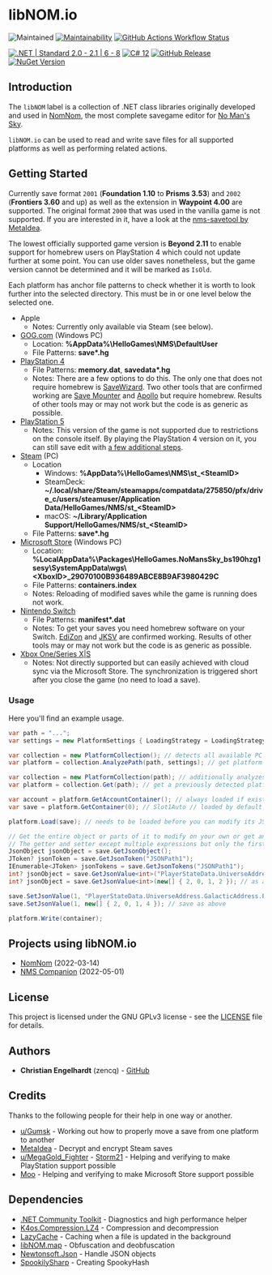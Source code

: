 # libNOM.io

![Maintained](https://img.shields.io/maintenance/yes/2024)
[![Maintainability](https://api.codeclimate.com/v1/badges/5f2e527d62758832d38b/maintainability)](https://codeclimate.com/github/zencq/libNOM.io/maintainability)
[![GitHub Actions Workflow Status](https://img.shields.io/github/actions/workflow/status/zencq/libNOM.io/pipeline.yml?logo=github)](https://github.com/zencq/libNOM.io/actions/workflows/pipeline.yml)

[![.NET | Standard 2.0 - 2.1 | 6 - 8](https://img.shields.io/badge/.NET-Standard%202.0%20--%202.1%20%7C%206%20--%208-lightgrey)](https://dotnet.microsoft.com/en-us/)
[![C# 12](https://img.shields.io/badge/C%23-12-lightgrey)](https://docs.microsoft.com/en-us/dotnet/csharp/)
[![GitHub Release](https://img.shields.io/github/v/release/zencq/libNOM.io?logo=github)](https://github.com/zencq/libNOM.io/releases/latest)
[![NuGet Version](https://img.shields.io/nuget/v/libNOM.io?logo=nuget)](https://www.nuget.org/packages/libNOM.io/)


## Introduction

The `libNOM` label is a collection of .NET class libraries originally developed
and used in [NomNom](https://github.com/zencq/NomNom), the most complete savegame
editor for [No Man's Sky](https://www.nomanssky.com/).

`libNOM.io` can be used to read and write save files for all supported platforms
as well as performing related actions.

## Getting Started

Currently save format `2001` (**Foundation 1.10** to **Prisms 3.53**) and `2002`
(**Frontiers 3.60** and up) as well as the extension in **Waypoint 4.00** are supported.
The original format `2000` that was used in the vanilla game is not supported. If
you are interested in it, have a look at the [nms-savetool by MetaIdea](https://github.com/MetaIdea/nms-savetool).

The lowest officially supported game version is **Beyond 2.11** to enable support
for homebrew users on PlayStation 4 which could not update further at some point.
You can use older saves nonetheless, but the game version cannot be determined and
it will be marked as `IsOld`.

Each platform has anchor file patterns to check whether it is worth to look further
into the selected directory. This must be in or one level below the selected one.

* Apple
    * Notes: Currently only available via Steam (see below).
* [GOG.com](https://www.gog.com/game/no_mans_sky) (Windows PC)
    * Location: **%AppData%\HelloGames\NMS\DefaultUser**
    * File Patterns: **save\*.hg**
* [PlayStation 4](https://store.playstation.com/?resolve=EP2034-CUSA03952_00-NOMANSSKYHG00001)
    * File Patterns: **memory.dat**, **savedata\*.hg**
    * Notes: There are a few options to do this. The only one that does not require
      homebrew is [SaveWizard](https://www.savewizard.net). Two other tools that
      are confirmed working are [Save Mounter](https://github.com/ChendoChap/Playstation-4-Save-Mounter)
      and [Apollo](https://github.com/bucanero/apollo-ps4) but require homebrew.
      Results of other tools may or may not work but the code is as generic as possible.
* [PlayStation 5](https://store.playstation.com/?resolve=EP2034-CUSA03952_00-NOMANSSKYHG00001)
    * Notes: This version of the game is not supported due to restrictions on the
      console itself. By playing the PlayStation 4 version on it, you can still
      save edit with [a few additional steps](https://docs.google.com/document/d/1QoD2-PNlX-HeR5K1zuPGLMLBcX4_wknkhzc43-9bEq4/edit?usp=sharing).
* [Steam](https://store.steampowered.com/app/275850/No_Mans_Sky/) (PC)
    * Location
      * Windows: **%AppData%\HelloGames\NMS\st\_\<SteamID\>**
      * SteamDeck: **~/.local/share/Steam/steamapps/compatdata/275850/pfx/drive_c/users/steamuser/Application Data/HelloGames/NMS/st\_\<SteamID\>**
      * macOS: **~/Library/Application Support/HelloGames/NMS/st\_\<SteamID\>**
    * File Patterns: **save\*.hg**
* [Microsoft Store](https://www.microsoft.com/p/no-mans-sky/bqvqtl3pch05) (Windows PC)
    * Location: **%LocalAppData%\Packages\HelloGames.NoMansSky_bs190hzg1sesy\SystemAppData\wgs\\<XboxID\>_29070100B936489ABCE8B9AF3980429C**
    * File Patterns: **containers.index**
    * Notes: Reloading of modified saves while the game is running does not work.
* [Nintendo Switch](https://www.nintendo.com/store/products/no-mans-sky-switch)
    * File Patterns: **manifest\*.dat**
    * Notes: To get your saves you need homebrew software on your Switch. [EdiZon](https://github.com/WerWolv/EdiZon)
      and [JKSV](https://github.com/J-D-K/JKSV) are confirmed working. Results of
      other tools may or may not work but the code is as generic as possible.
* [Xbox One/Series X\|S](https://www.microsoft.com/p/no-mans-sky/bqvqtl3pch05)
    * Notes: Not directly supported but can easily achieved with cloud sync via
      the Microsoft Store. The synchronization is triggered short after you close
      the game (no need to load a save).

### Usage

Here you'll find an example usage.
```csharp
var path = "...";
var settings = new PlatformSettings { LoadingStrategy = LoadingStrategyEnum.Current };

var collection = new PlatformCollection(); // detects all available PC platforms on a machine
var platform = collection.AnalyzePath(path, settings); // get platform in path and add to collection

var collection = new PlatformCollection(path); // additionally analyzes path
var platform = collection.Get(path); // get a previously detected platform with this path

var account = platform.GetAccountContainer(); // always loaded if exists
var save = platform.GetContainer(0); // Slot1Auto // loaded by default if LoadingStrategyEnum.Full

platform.Load(save); // needs to be loaded before you can modify its JSON

// Get the entire object or parts of it to modify on your own or get and set values directly.
// The getter and setter except multiple expressions but only the first valid one will be returned.
JsonObject jsonObject = save.GetJsonObject();
JToken? jsonToken = save.GetJsonToken("JSONPath1");
IEnumerable<JToken> jsonTokens = save.GetJsonTokens("JSONPath1");
int? jsonObject = save.GetJsonValue<int>("PlayerStateData.UniverseAddress.GalacticAddress.VoxelZ");
int? jsonObject = save.GetJsonValue<int>(new[] { 2, 0, 1, 2 }); // as above but with indices

save.SetJsonValue(1, "PlayerStateData.UniverseAddress.GalacticAddress.PlanetIndex");
save.SetJsonValue(1, new[] { 2, 0, 1, 4 }); // save as above

platform.Write(container);
```

## Projects using libNOM.io
* [NomNom](https://github.com/zencq/NomNom) (2022-03-14)
* [NMS Companion](https://www.nexusmods.com/nomanssky/mods/1879) (2022-05-01)

## License

This project is licensed under the GNU GPLv3 license - see the [LICENSE](LICENSE)
file for details.

## Authors

* **Christian Engelhardt** (zencq) - [GitHub](https://github.com/cengelha)

## Credits

Thanks to the following people for their help in one way or another.

* [u/Gumsk](https://www.reddit.com/r/NoMansSkyTheGame/comments/lk6yk6/how_to_move_a_gamepass_save_to_steam/) - Working out how to properly move a save from one platform to another
* [MetaIdea](https://github.com/MetaIdea/nms-savetool) - Decrypt and encrypt Steam saves
* [u/MegaGold_Fighter](https://www.reddit.com/r/NoMansSkyMods/comments/hhe2he/ps4_nms_save_editing_general_guide/) - [Storm21](https://psxtools.de/index.php?user/38756-storm21/) - Helping and verifying to make PlayStation support possible
* [Moo](https://discord.gg/22ZAU9H) - Helping and verifying to make Microsoft Store support possible

## Dependencies

* [.NET Community Toolkit](https://github.com/CommunityToolkit/dotnet) - Diagnostics and high performance helper
* [K4os.Compression.LZ4](https://www.nuget.org/packages/K4os.Compression.LZ4/) - Compression and decompression
* [LazyCache](https://www.nuget.org/packages/LazyCache) - Caching when a file is updated in the background
* [libNOM.map](https://www.nuget.org/packages/libNOM.map) - Obfuscation and deobfuscation
* [Newtonsoft.Json](https://www.nuget.org/packages/Newtonsoft.Json/) - Handle JSON objects
* [SpookilySharp](https://www.nuget.org/packages/SpookilySharp/) - Creating SpookyHash
